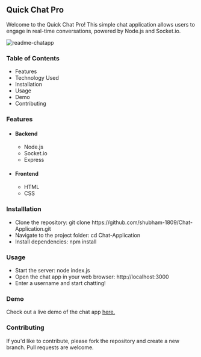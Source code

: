 <h2>Quick Chat Pro</h2>

<p>Welcome to the Quick Chat Pro! This simple chat application allows users to engage in real-time conversations, powered by Node.js and Socket.io.</p>

![readme-chatapp](https://github.com/shubham-1809/Chat-Application/assets/135697559/62ba015a-1b7a-4615-9701-815ad190cb98)


<h3>Table of Contents</h3>
<ul>
   <li>Features</li>
   <li>Technology Used</li>
   <li>Installation</li>
   <li>Usage</li>
   <li>Demo</li>
   <li>Contributing</li>
</ul>

<h3>Features</h3>
<ul>
   <li><h4>Backend</h4></li>
      <ul>
         <li>Node.js</li>
         <li>Socket.io</li>
         <li>Express</li>
      </ul>
   <li><h4>Frontend</h4></li>
      <ul>
         <li>HTML</li>
         <li>CSS</li>
      </ul>
</ul>

<h3>Installlation</h3>
<ul>
   <li>Clone the repository: git clone https://github.com/shubham-1809/Chat-Application.git </li>
   <li>Navigate to the project folder: cd Chat-Application </li>
   <li>Install dependencies: npm install </li>
</ul>

<h3>Usage</h3>
<ul>
   <li>Start the server: node index.js </li>
   <li>Open the chat app in your web browser: http://localhost:3000 </li>
   <li>Enter a username and start chatting!</li>
</ul>

<h3>Demo</h3>
<p>Check out a live demo of the chat app <a href = "https://chat-application-olive-two.vercel.app/"> here. </a></p>

<h3>Contributing</h3>
<p>If you'd like to contribute, please fork the repository and create a new branch. Pull requests are welcome.</p>
